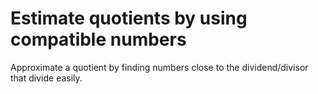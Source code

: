 # Estimate quotients by using compatible numbers

Approximate a quotient by finding numbers close to the dividend/divisor that divide easily.
